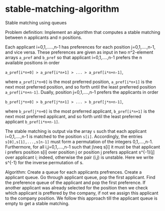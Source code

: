 # stable-matching-algorithm
Stable matching using queues

Problem definition: Implement an algorithm that computes a stable
  matching between n applicants and n positions. 
  
  Each applicant
  i=0,1,.....,n-1 has preferences for each position j=0,1,....,n-1,
  and vice versa. These preferences are given as input in two n^2-element
  arrays `a_pref` and `b_pref` so that applicant i=0,1,....,n-1 prefers
  the n available positions in order
  
  ``a_pref[i*n+0] > a_pref[i*n+1] > ... > a_pref[i*n+n-1]``,
  
  where `a_pref[i*n+0]` is the most preferred position, `a_pref[i*n+1]` is
  the next most preferred position, and so forth until the least preferred
  position `a_pref[i*n+n-1]`. Dually, position j=0,1,....,n-1 prefers
  the applicants in order
  
  ``b_pref[j*n+0] > b_pref[j*n+1] > ... > b_pref[j*n+n-1]``,
  
  where `b_pref[j*n+0]` is the most preferred applicant, `b_pref[i*n+1]` is
  the next most preferred applicant, and so forth until the least preferred
  applicant `b_pref[i*n+n-1]`.
  
  
  The stable matching is output via the array `s` such that each applicant
  i=0,1,....,n-1 is matched to the position `s[i]`. Accordingly,
  the entries `s[0],s[1],...,s[n-1]` must form a permutation of the
  integers 0,1,....,n-1. Furthermore, for all i,j=0,1,....,n-1 such
  that j\neq s[i] it must be that applicant i prefers position s[i]
  over position j or position j prefers applicant s^{-1}[j] over
  applicant i; indeed, otherwise the pair (i,j) is unstable. Here we
  write s^{-1} for the inverse permutation of s.
  
  Algorithm:
  Create a queue for each applicants prefrences.
  Create a applicant queue.
  Go through applicant queue, pop the first applicant.
  Find the preference queue of the applicant and pop the first preference.
  If another applicant was already selected for the position then we check which applicant is preffered by the company, if not we assign this applicant to the company position.
  We follow this approach till the applicant queue is empty to get a stable matching.
